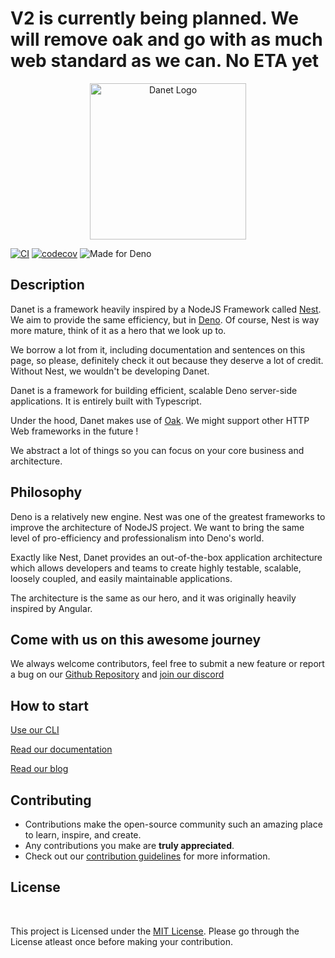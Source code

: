 # V2 is currently being planned. We will remove oak and go with as much web standard as we can. No ETA yet

<p align="center">
  <img src="https://user-images.githubusercontent.com/38007824/205580360-fa032554-5e9e-4266-8ec9-c78ca9a233bc.svg" width="250" alt="Danet Logo" />
</p>

[![CI](https://github.com/Sorikairox/Danet/actions/workflows/run-tests.yml/badge.svg)](https://github.com/Sorikairox/Danet/actions/workflows/run-tests.yml)
[![codecov](https://codecov.io/gh/Savory/Danet/branch/main/graph/badge.svg?token=R6WXVC669Z)](https://codecov.io/gh/Savory/Danet)
![Made for Deno](https://img.shields.io/badge/made%20for-Deno-6B82F6?style=flat-square)

## Description

Danet is a framework heavily inspired by a NodeJS Framework called
[Nest](https://docs.nestjs.com/). We aim to provide the same efficiency, but in
[Deno](https://deno.land/). Of course, Nest is way more mature, think of it as a
hero that we look up to.

We borrow a lot from it, including documentation and sentences on this page, so
please, definitely check it out because they deserve a lot of credit. Without
Nest, we wouldn't be developing Danet.

Danet is a framework for building efficient, scalable Deno server-side
applications. It is entirely built with Typescript.

Under the hood, Danet makes use of [Oak](https://github.com/oakserver/oak). We
might support other HTTP Web frameworks in the future !

We abstract a lot of things so you can focus on your core business and
architecture.

## Philosophy

Deno is a relatively new engine. Nest was one of the greatest frameworks to
improve the architecture of NodeJS project. We want to bring the same level of
pro-efficiency and professionalism into Deno's world.

Exactly like Nest, Danet provides an out-of-the-box application architecture
which allows developers and teams to create highly testable, scalable, loosely
coupled, and easily maintainable applications.

The architecture is the same as our hero, and it was originally heavily inspired
by Angular.

## Come with us on this awesome journey

We always welcome contributors, feel free to submit a new feature or report a
bug on our [Github Repository](https://github.com/Savory/Danet) and
[join our discord](https://discord.gg/Q7ZHuDPgjA)

## How to start

[Use our CLI](https://github.com/Savory/Danet-CLI)

[Read our documentation](https://docs.danet.land/)

[Read our blog](https://savory.github.io/)

## Contributing

- Contributions make the open-source community such an amazing place to learn,
  inspire, and create.
- Any contributions you make are **truly appreciated**.
- Check out our [contribution guidelines](/CONTRIBUTING.md) for more
  information.

<h2>
License
</h2>
<br>

<p>
This project is Licensed under the <a href="./LICENSE">MIT License</a>. Please go through the License atleast once before making your contribution. </p>
